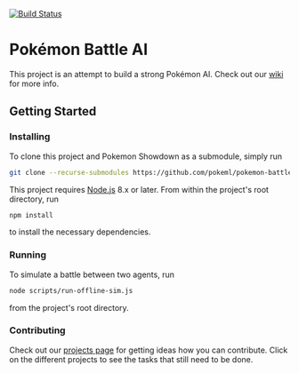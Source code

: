 [![Build Status](https://travis-ci.com/pokeml/pokemon-battle-ai.svg?branch=master)](https://travis-ci.com/pokeml/pokemon-battle-ai)

# Pokémon Battle AI

This project is an attempt to build a strong Pokémon AI. Check out our [wiki](https://github.com/pokeml/pokemon-battle-ai/wiki) for more info.

## Getting Started

### Installing

To clone this project and Pokemon Showdown as a submodule, simply run

```bash
git clone --recurse-submodules https://github.com/pokeml/pokemon-battle-ai.git
```

This project requires [Node.js](https://nodejs.org/) 8.x or later. From within the project's root directory, run

```bash
npm install
```

to install the necessary dependencies.

### Running

To simulate a battle between two agents, run

```bash
node scripts/run-offline-sim.js
```

from the project's root directory.

### Contributing

Check out our [projects page](https://github.com/pokeml/pokemon-battle-ai/projects) for getting ideas how you can contribute. Click on the different projects to see the tasks that still need to be done.
